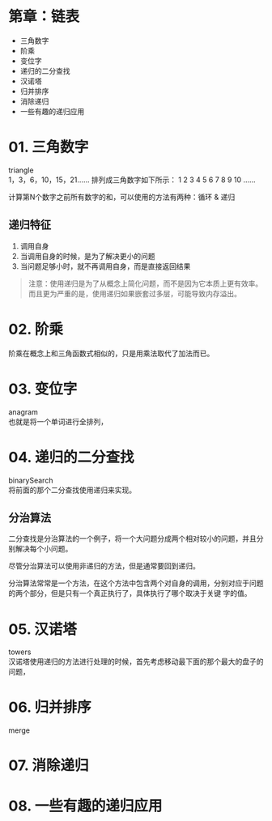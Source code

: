 # 第章：链表
* 三角数字
* 阶乘
* 变位字
* 递归的二分查找
* 汉诺塔
* 归并排序
* 消除递归
* 一些有趣的递归应用


# 01. 三角数字
triangle  
1，3，6，10，15，21…… 排列成三角数字如下所示：
  1
  2 3
  4 5 6
  7 8 9 10
  ……

计算第N个数字之前所有数字的和，可以使用的方法有两种：循环 & 递归

## 递归特征
1) 调用自身
2) 当调用自身的时候，是为了解决更小的问题
3) 当问题足够小时，就不再调用自身，而是直接返回结果


  > 注意：使用递归是为了从概念上简化问题，而不是因为它本质上更有效率。
    而且更为严重的是，使用递归如果嵌套过多层，可能导致内存溢出。

# 02. 阶乘
阶乘在概念上和三角函数式相似的，只是用乘法取代了加法而已。

# 03. 变位字
anagram  
也就是将一个单词进行全排列，


# 04. 递归的二分查找
binarySearch  
将前面的那个二分查找使用递归来实现。
 ## 分治算法

 二分查找是分治算法的一个例子，将一个大问题分成两个相对较小的问题，并且分别解决每个小问题。

 尽管分治算法可以使用非递归的方法，但是通常要回到递归。

 分治算法常常是一个方法，在这个方法中包含两个对自身的调用，分别对应于问题的两个部分，但是只有一个真正执行了，具体执行了哪个取决于关键
 字的值。


# 05. 汉诺塔
towers  
汉诺塔使用递归的方法进行处理的时候，首先考虑移动最下面的那个最大的盘子的问题，


# 06. 归并排序
merge  



# 07. 消除递归
# 08. 一些有趣的递归应用



